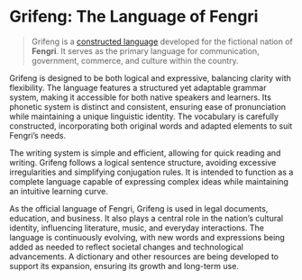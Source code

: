 # Grifeng: The Language of Fengri  
> Grifeng is a [constructed language](https://en.wikipedia.org/wiki/Constructed_language) developed for the fictional nation of **Fengri**. It serves as the primary language for communication, government, commerce, and culture within the country.  

Grifeng is designed to be both logical and expressive, balancing clarity with flexibility. The language features a structured yet adaptable grammar system, making it accessible for both native speakers and learners. Its phonetic system is distinct and consistent, ensuring ease of pronunciation while maintaining a unique linguistic identity. The vocabulary is carefully constructed, incorporating both original words and adapted elements to suit Fengri’s needs.  

The writing system is simple and efficient, allowing for quick reading and writing. Grifeng follows a logical sentence structure, avoiding excessive irregularities and simplifying conjugation rules. It is intended to function as a complete language capable of expressing complex ideas while maintaining an intuitive learning curve.  

As the official language of Fengri, Grifeng is used in legal documents, education, and business. It also plays a central role in the nation’s cultural identity, influencing literature, music, and everyday interactions. The language is continuously evolving, with new words and expressions being added as needed to reflect societal changes and technological advancements. A dictionary and other resources are being developed to support its expansion, ensuring its growth and long-term use.  

